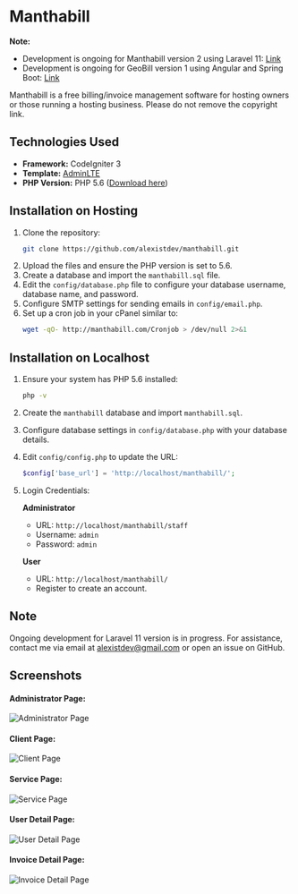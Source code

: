 # Manthabill

**Note:**
- Development is ongoing for Manthabill version 2 using Laravel 11: [Link](https://github.com/alexistdev/manthabill/tree/development)
- Development is ongoing for GeoBill version 1 using Angular and Spring Boot: [Link](https://github.com/alexistdev/geobill)

Manthabill is a free billing/invoice management software for hosting owners or those running a hosting business. Please do not remove the copyright link.

## Technologies Used
- **Framework:** CodeIgniter 3
- **Template:** [AdminLTE](https://adminlte.io/)
- **PHP Version:** PHP 5.6 ([Download here](https://sourceforge.net/projects/xampp/files/XAMPP%20Windows/5.6.3/))

## Installation on Hosting

1. Clone the repository:
   ```bash
   git clone https://github.com/alexistdev/manthabill.git
   ```
2. Upload the files and ensure the PHP version is set to 5.6.
3. Create a database and import the `manthabill.sql` file.
4. Edit the `config/database.php` file to configure your database username, database name, and password.
5. Configure SMTP settings for sending emails in `config/email.php`.
6. Set up a cron job in your cPanel similar to:
   ```bash
   wget -qO- http://manthabill.com/Cronjob > /dev/null 2>&1
   ```

## Installation on Localhost

1. Ensure your system has PHP 5.6 installed:
   ```bash
   php -v
   ```
2. Create the `manthabill` database and import `manthabill.sql`.
3. Configure database settings in `config/database.php` with your database details.
4. Edit `config/config.php` to update the URL:
   ```php
   $config['base_url'] = 'http://localhost/manthabill/';
   ```
5. Login Credentials:

   **Administrator**
   - URL: `http://localhost/manthabill/staff`
   - Username: `admin`
   - Password: `admin`

   **User**
   - URL: `http://localhost/manthabill/`
   - Register to create an account.

## Note
Ongoing development for Laravel 11 version is in progress. For assistance, contact me via email at [alexistdev@gmail.com](mailto:alexistdev@gmail.com) or open an issue on GitHub.

## Screenshots

#### Administrator Page:
![Administrator Page](https://github.com/alexistdev/manthabill/blob/master/Photo/gambar1.png?raw=true)

#### Client Page:
![Client Page](https://github.com/alexistdev/manthabill/blob/master/Photo/gambar2.png?raw=true)

#### Service Page:
![Service Page](https://github.com/alexistdev/manthabill/blob/master/Photo/gambar3.png?raw=true)

#### User Detail Page:
![User Detail Page](https://github.com/alexistdev/manthabill/blob/master/Photo/gambar4.png?raw=true)

#### Invoice Detail Page:
![Invoice Detail Page](https://github.com/alexistdev/manthabill/blob/master/Photo/gambar5.png?raw=true)
